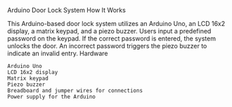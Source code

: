 Arduino Door Lock System
How It Works

This Arduino-based door lock system utilizes an Arduino Uno, an LCD 16x2 display, a matrix keypad, and a piezo buzzer. Users input a predefined password on the keypad. If the correct password is entered, the system unlocks the door. An incorrect password triggers the piezo buzzer to indicate an invalid entry.
Hardware

    Arduino Uno
    LCD 16x2 display
    Matrix keypad
    Piezo buzzer
    Breadboard and jumper wires for connections
    Power supply for the Arduino